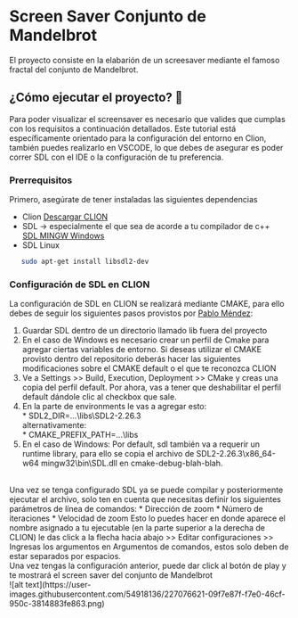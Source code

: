 # Screen Saver Conjunto de Mandelbrot
El proyecto consiste en la elabarión de un screesaver mediante el famoso fractal del conjunto de Mandelbrot.<br/>

## ¿Cómo ejecutar el proyecto? 🚀
Para poder visualizar el screensaver es necesario que valides que cumplas con los requisitos a continuación detallados. Este tutorial está específicamente orientado para la configuración del entorno en Clion, también puedes realizarlo en VSCODE, lo que debes de asegurar es poder correr SDL con el IDE o la configuración de tu preferencia.<br/>

### Prerrequisitos
Primero, asegúrate de tener instaladas las siguientes dependencias<br/>

* Clion 
[Descargar CLION](https://www.oracle.com/java/technologies/javase/jdk18-archive-downloads.html)<br/>
* SDL → especialmente el que sea de acorde a tu compilador de c++<br/>
[SDL MINGW Windows](https://github.com/libsdl-org/SDL/releases/download/release-2.26.4/SDL2-devel-2.26.4-mingw.zip)<br/>
* SDL Linux
 ```sh
    sudo apt-get install libsdl2-dev
  ```

### Configuración de SDL en CLION
La configuración de SDL en CLION se realizará mediante CMAKE, para ello debes de seguir los siguientes pasos provistos por [Pablo Méndez](https://github.com/El-Mendez/Paralela-Proyecto1/blob/main/CMakeLists.txt):<br/>

1. Guardar SDL dentro de un directorio llamado lib fuera del proyecto<br/>
 2. En el caso de Windows es necesario crear un perfil de Cmake para agregar ciertas variables de entorno. Si deseas utilizar el CMAKE provisto dentro del              repositorio deberás hacer las siguientes modificaciones sobre el CMAKE default o el que te reconozca CLION<br/>
  1. Ve a Settings >> Build, Execution, Deployment >> CMake y creas una copia del perfil default. Por ahora, vas a tener que deshabilitar el perfil                      default dándole clic al checkbox que sale.<br/>
  2. En la parte de environments le vas a agregar esto:<br/>
                     * SDL2_DIR=...\libs\SDL2-2.26.3 <br/>
                     alternativamente:<br/>
                     * CMAKE_PREFIX_PATH=...\libs <br/>
  3. En el caso de Windows: Por default, sdl también va a requerir un runtime library, para ello se copia el archivo de  SDL2-2.26.3\x86_64-w64          mingw32\bin\SDL.dll en cmake-debug-blah-blah.<br/>
<br/>
Una vez se tenga configurado SDL ya se puede compilar y posteriormente ejecutar el archivo, solo ten en cuenta que necesitas definir los siguientes parámetros de línea de comandos:
* Dirección de zoom
* Número de iteraciones
* Velocidad de zoom
Esto lo puedes hacer en donde aparece el nombre asignado a tu ejecutable (en la parte superior a la derecha de CLION) le das click a la flecha hacia abajo >> Editar configuraciones >> Ingresas los argumentos en Argumentos de comandos, estos solo deben de estar separados por espacios.
<br/>
Una vez tengas la configuración anterior, puede dar click al botón de play y te mostrará el screen saver del conjunto de Mandelbrot<br/>
![alt text](https://user-images.githubusercontent.com/54918136/227076621-09f7e87f-f7e0-46cf-950c-3814883fe863.png)<br/>


